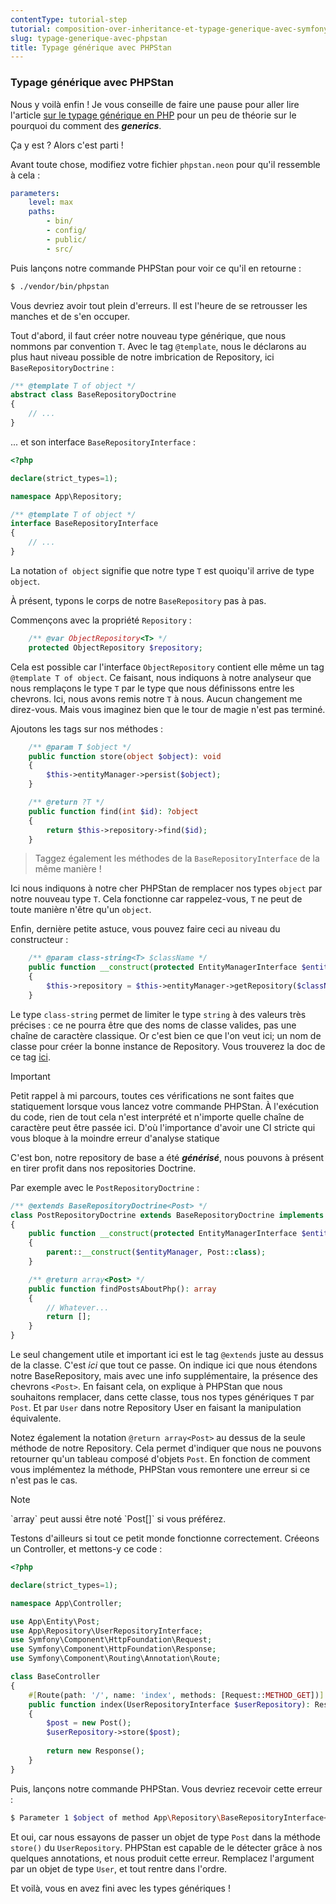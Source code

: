 ```yaml
---
contentType: tutorial-step
tutorial: composition-over-inheritance-et-typage-generique-avec-symfony-et-doctrine
slug: typage-generique-avec-phpstan
title: Typage générique avec PHPStan
---
```

### Typage générique avec PHPStan

Nous y voilà enfin ! Je vous conseille de faire une pause pour aller lire l'article [sur le typage générique en PHP](https://blog.eleven-labs.com/fr/typage-generique-en-php/) pour un peu de théorie sur le pourquoi du comment des ***generics***.

Ça y est ? Alors c'est parti !

Avant toute chose, modifiez votre fichier `phpstan.neon` pour qu'il ressemble à cela :

```yaml
parameters:
    level: max
    paths:
        - bin/
        - config/
        - public/
        - src/
```

Puis lançons notre commande PHPStan pour voir ce qu'il en retourne :

```bash
$ ./vendor/bin/phpstan
```

Vous devriez avoir tout plein d'erreurs. Il est l'heure de se retrousser les manches et de s'en occuper.

Tout d'abord, il faut créer notre nouveau type générique, que nous nommons par convention `T`.
Avec le tag `@template`, nous le déclarons au plus haut niveau possible de notre imbrication de Repository, ici `BaseRepositoryDoctrine` :

```php
/** @template T of object */
abstract class BaseRepositoryDoctrine
{
    // ...
}
```

... et son interface `BaseRepositoryInterface` :

```php
<?php

declare(strict_types=1);

namespace App\Repository;

/** @template T of object */
interface BaseRepositoryInterface
{
    // ...
}

```

La notation `of object` signifie que notre type `T` est quoiqu'il arrive de type `object`.

À présent, typons le corps de notre `BaseRepository` pas à pas.

Commençons avec la propriété `Repository` :

```php
    /** @var ObjectRepository<T> */
    protected ObjectRepository $repository;
```

Cela est possible car l'interface `ObjectRepository` contient elle même un tag `@template T of object`. Ce faisant, nous indiquons à notre analyseur que nous remplaçons le type `T` par le type que nous définissons entre les chevrons. Ici, nous avons remis notre `T` à nous. Aucun changement me direz-vous.
Mais vous imaginez bien que le tour de magie n'est pas terminé.

Ajoutons les tags sur nos méthodes :

```php
    /** @param T $object */
    public function store(object $object): void
    {
        $this->entityManager->persist($object);
    }

    /** @return ?T */
    public function find(int $id): ?object
    {
        return $this->repository->find($id);
    }
```

> Taggez également les méthodes de la `BaseRepositoryInterface` de la même manière !

Ici nous indiquons à notre cher PHPStan de remplacer nos types `object` par notre nouveau type `T`. Cela fonctionne car rappelez-vous, `T` ne peut de toute manière n'être qu'un `object`.

Enfin, dernière petite astuce, vous pouvez faire ceci au niveau du constructeur :

```php
    /** @param class-string<T> $className */
    public function __construct(protected EntityManagerInterface $entityManager, string $className)
    {
        $this->repository = $this->entityManager->getRepository($className);
    }
```

Le type `class-string` permet de limiter le type `string` à des valeurs très précises : ce ne pourra être que des noms de classe valides, pas une chaîne de caractère classique. Or c'est bien ce que l'on veut ici; un nom de classe pour créer la bonne instance de Repository.
Vous trouverez la doc de ce tag [ici](https://phpstan.org/writing-php-code/phpdoc-types#class-string).

<div  class="admonition important"  markdown="1"><p  class="admonition-title">Important</p>
Petit rappel à mi parcours, toutes ces vérifications ne sont faites que statiquement lorsque vous lancez votre commande PHPStan. À l'exécution du code, rien de tout cela n'est interprété et n'importe quelle chaîne de caractère peut être passée ici. D'où l'importance d'avoir une CI stricte qui vous bloque à la moindre erreur d'analyse statique
</div>

C'est bon, notre repository de base a été ***générisé***, nous pouvons à présent en tirer profit dans nos repositories Doctrine.

Par exemple avec le `PostRepositoryDoctrine` :

```php
/** @extends BaseRepositoryDoctrine<Post> */
class PostRepositoryDoctrine extends BaseRepositoryDoctrine implements PostRepositoryInterface
{
    public function __construct(protected EntityManagerInterface $entityManager)
    {
        parent::__construct($entityManager, Post::class);
    }

    /** @return array<Post> */
    public function findPostsAboutPhp(): array
    {
        // Whatever...
        return [];
    }
}
```

Le seul changement utile et important ici est le tag `@extends` juste au dessus de la classe. C'est *ici* que tout ce passe. 
On indique ici que nous étendons notre BaseRepository, mais avec une info supplémentaire, la présence des chevrons `<Post>`. En faisant cela, on explique à PHPStan que nous souhaitons remplacer, dans cette classe, tous nos types génériques `T` par `Post`. Et par `User` dans notre Repository User en faisant la manipulation équivalente.

Notez également la notation `@return array<Post>` au dessus de la seule méthode de notre Repository. Cela permet d'indiquer que nous ne pouvons retourner qu'un tableau composé d'objets `Post`. En fonction de comment vous implémentez la méthode, PHPStan vous remontere une erreur si ce n'est pas le cas.

<div  class="admonition note"  markdown="1"><p  class="admonition-title">Note</p>
`array<Post>` peut aussi être noté `Post[]` si vous préférez.
</div>

Testons d'ailleurs si tout ce petit monde fonctionne correctement.
Créeons un Controller, et mettons-y ce code :

```php
<?php

declare(strict_types=1);

namespace App\Controller;

use App\Entity\Post;
use App\Repository\UserRepositoryInterface;
use Symfony\Component\HttpFoundation\Request;
use Symfony\Component\HttpFoundation\Response;
use Symfony\Component\Routing\Annotation\Route;

class BaseController
{
    #[Route(path: '/', name: 'index', methods: [Request::METHOD_GET])]
    public function index(UserRepositoryInterface $userRepository): Response
    {
        $post = new Post();
        $userRepository->store($post);
        
        return new Response();
    }
}

```

Puis, lançons notre commande PHPStan. Vous devriez recevoir cette erreur :

```bash
$ Parameter 1 $object of method App\Repository\BaseRepositoryInterface<App\Entity\User>::store() expects App\Entity\User, App\Entity\Post given.
```

Et oui, car nous essayons de passer un objet de type `Post` dans la méthode `store()` du `UserRepository`. PHPStan est capable de le détecter grâce à nos quelques annotations, et nous produit cette erreur.
Remplacez l'argument par un objet de type `User`, et tout rentre dans l'ordre.

Et voilà, vous en avez fini avec les types génériques !
